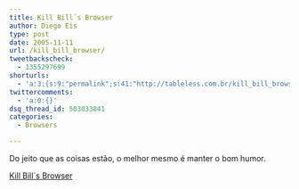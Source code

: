 ```yaml
---
title: Kill Bill´s Browser
author: Diego Eis
type: post
date: 2005-11-11
url: /kill_bill_browser/
tweetbackscheck:
  - 1355297699
shorturls:
  - 'a:3:{s:9:"permalink";s:41:"http://tableless.com.br/kill_bill_browser";s:7:"tinyurl";s:26:"http://tinyurl.com/3pbpkz7";s:4:"isgd";s:19:"http://is.gd/6Q1vv0";}'
twittercomments:
  - 'a:0:{}'
dsq_thread_id: 503033841
categories:
  - Browsers

---
```

Do jeito que as coisas estão, o melhor mesmo é manter o bom humor.
  
[Kill Bill´s Browser][1]

 [1]: http://www.killbillsbrowser.com/